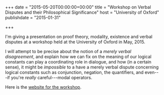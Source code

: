 +++
date = "2015-05-20T00:00:00+00:00"
title = "Workshop on Verbal Disputes and their Philosophical Significance"
host = "University of Oxford"
publishdate = "2015-01-31"

+++

I'm giving a presentation on proof theory, modality, existence and verbal disputes at a workshop held at the University of Oxford in May, 2015.

I will attempt to be precise about the notion of a *merely verbal disagreement*, and explain how we can fix on the meaning of our logical constants can play a coordinating role in dialogue, and how (in a certain sense), it might be *impossible* to a have a merely verbal dispute concerning logical constants such as conjunction, negation, the quantifiers, and even---if you're *really* careful---modal operators.

Here is the [website for the workshop](https://verbaldisputesoxford.wordpress.com).

